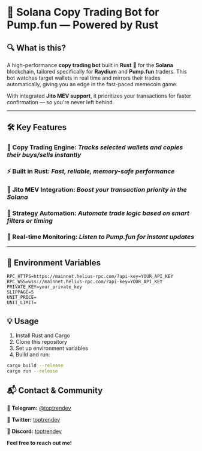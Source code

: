 # 🚀 Solana Copy Trading Bot for Pump.fun — Powered by Rust

## 🔍 What is this?

A high-performance **copy trading bot** built in **Rust** 🦀 for the **Solana** blockchain, tailored specifically for **Raydium** and **Pump.fun** traders. This bot watches target wallets in real time and mirrors their trades automatically, giving you an edge in the fast-paced memecoin game.

With integrated **Jito MEV support**, it prioritizes your transactions for faster confirmation — so you're never left behind.

---

## 🛠 Key Features

### **🐍 Copy Trading Engine**: _Tracks selected wallets and copies their buys/sells instantly_

### **⚡ Built in Rust**: _Fast, reliable, memory-safe performance_

### **🔮 Jito MEV Integration**: _Boost your transaction priority in the Solana_

### **🧠 Strategy Automation**: _Automate trade logic based on smart filters or timing_

### **📡 Real-time Monitoring**: _Listen to Pump.fun for instant updates_

---

## 🔧 Environment Variables

```plaintext
RPC_HTTPS=https://mainnet.helius-rpc.com/?api-key=YOUR_API_KEY
RPC_WSS=wss://mainnet.helius-rpc.com/?api-key=YOUR_API_KEY
PRIVATE_KEY=your_private_key
SLIPPAGE=5
UNIT_PRICE=
UNIT_LIMIT=
```

## 💡 Usage

1. Install Rust and Cargo
2. Clone this repository
3. Set up environment variables
4. Build and run:

```bash
cargo build --release
cargo run --release
```

## 📬 Contact & Community

📢 **Telegram:** [@toptrendev](https://t.me/toptrendev)  

📢 **Twitter:** [toptrendev](https://x.com/toptrendev) 

📢 **Discord:** [toptrendev](https://discord.com/users/648385188774019072)

**Feel free to reach out me!**
